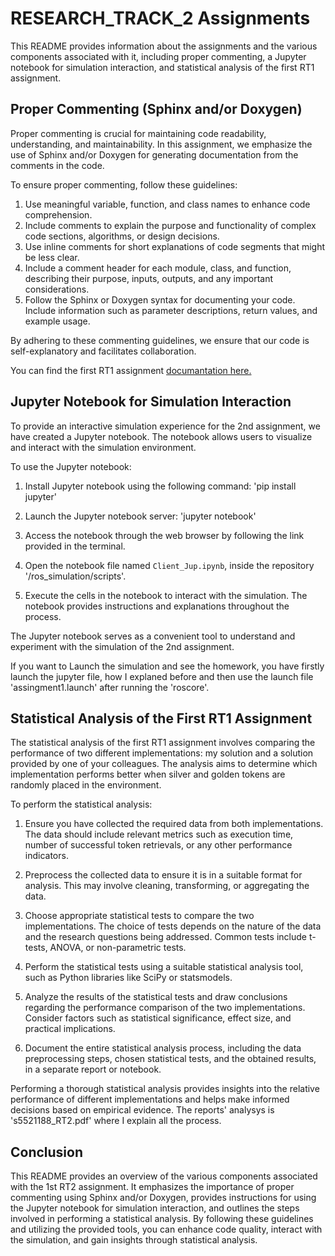 # RESEARCH_TRACK_2 Assignments

This README provides information about the assignments and the various components associated with it, including proper commenting, a Jupyter notebook for simulation interaction, and statistical analysis of the first RT1 assignment.

## Proper Commenting (Sphinx and/or Doxygen)

Proper commenting is crucial for maintaining code readability, understanding, and maintainability. In this assignment, we emphasize the use of Sphinx and/or Doxygen for generating documentation from the comments in the code.

To ensure proper commenting, follow these guidelines:

1. Use meaningful variable, function, and class names to enhance code comprehension.
2. Include comments to explain the purpose and functionality of complex code sections, algorithms, or design decisions.
3. Use inline comments for short explanations of code segments that might be less clear.
4. Include a comment header for each module, class, and function, describing their purpose, inputs, outputs, and any important considerations.
5. Follow the Sphinx or Doxygen syntax for documenting your code. Include information such as parameter descriptions, return values, and example usage.

By adhering to these commenting guidelines, we ensure that our code is self-explanatory and facilitates collaboration.

You can find the first RT1 assignment [documantation here.](https://giangalv.github.io/RESEARCH_TRACK_2/functions.html) 


## Jupyter Notebook for Simulation Interaction

To provide an interactive simulation experience for the 2nd assignment, we have created a Jupyter notebook. The notebook allows users to visualize and interact with the simulation environment.

To use the Jupyter notebook:

1. Install Jupyter notebook using the following command: 'pip install jupyter'

2. Launch the Jupyter notebook server: 'jupyter notebook'

3. Access the notebook through the web browser by following the link provided in the terminal.

4. Open the notebook file named `Client_Jup.ipynb`, inside the repository '/ros_simulation/scripts'.

5. Execute the cells in the notebook to interact with the simulation. The notebook provides instructions and explanations throughout the process.

The Jupyter notebook serves as a convenient tool to understand and experiment with the simulation of the 2nd assignment.

If you want to Launch the simulation and see the homework, you have firstly launch the jupyter file, how I explaned before and then use the launch file 'assingment1.launch' after running the 'roscore'.

## Statistical Analysis of the First RT1 Assignment

The statistical analysis of the first RT1 assignment involves comparing the performance of two different implementations: my solution and a solution provided by one of your colleagues. The analysis aims to determine which implementation performs better when silver and golden tokens are randomly placed in the environment.

To perform the statistical analysis:

1. Ensure you have collected the required data from both implementations. The data should include relevant metrics such as execution time, number of successful token retrievals, or any other performance indicators.

2. Preprocess the collected data to ensure it is in a suitable format for analysis. This may involve cleaning, transforming, or aggregating the data.

3. Choose appropriate statistical tests to compare the two implementations. The choice of tests depends on the nature of the data and the research questions being addressed. Common tests include t-tests, ANOVA, or non-parametric tests.

4. Perform the statistical tests using a suitable statistical analysis tool, such as Python libraries like SciPy or statsmodels.

5. Analyze the results of the statistical tests and draw conclusions regarding the performance comparison of the two implementations. Consider factors such as statistical significance, effect size, and practical implications.

6. Document the entire statistical analysis process, including the data preprocessing steps, chosen statistical tests, and the obtained results, in a separate report or notebook.

Performing a thorough statistical analysis provides insights into the relative performance of different implementations and helps make informed decisions based on empirical evidence.
The reports' analysys is 's5521188_RT2.pdf' where I explain all the process.

## Conclusion

This README provides an overview of the various components associated with the 1st RT2 assignment. It emphasizes the importance of proper commenting using Sphinx and/or Doxygen, provides instructions for using the Jupyter notebook for simulation interaction, and outlines the steps involved in performing a statistical analysis. By following these guidelines and utilizing the provided tools, you can enhance code quality, interact with the simulation, and gain insights through statistical analysis.

